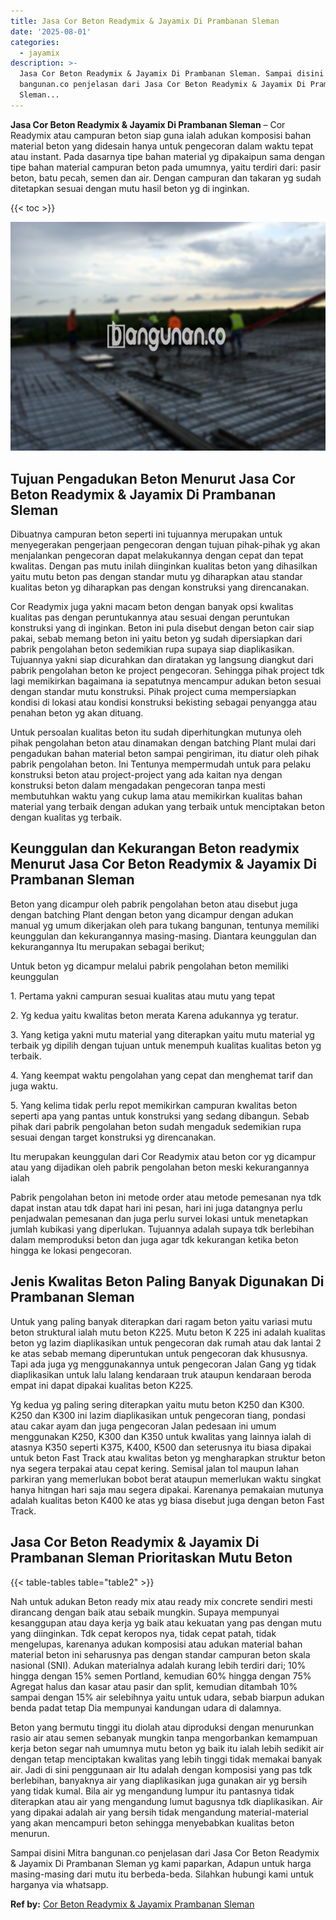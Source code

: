```yaml
---
title: Jasa Cor Beton Readymix & Jayamix Di Prambanan Sleman
date: '2025-08-01'
categories:
  - jayamix
description: >-
  Jasa Cor Beton Readymix & Jayamix Di Prambanan Sleman. Sampai disini Mitra
  bangunan.co penjelasan dari Jasa Cor Beton Readymix & Jayamix Di Prambanan
  Sleman...
---
```


**Jasa Cor Beton Readymix & Jayamix Di Prambanan Sleman** – Cor Readymix atau campuran beton siap guna ialah adukan komposisi bahan material beton yang didesain hanya untuk pengecoran dalam waktu tepat atau instant. Pada dasarnya tipe bahan material yg dipakaipun sama dengan tipe bahan material campuran beton pada umumnya, yaitu terdiri dari: pasir beton, batu pecah, semen dan air. Dengan campuran dan takaran yg sudah ditetapkan sesuai dengan mutu hasil beton yg di inginkan.

{{< toc >}}

![Jasa Cor Beton Readymix & Jayamix Di Prambanan Sleman](/images/jasa-cor-readymix-38.png)

## Tujuan Pengadukan Beton Menurut Jasa Cor Beton Readymix & Jayamix Di Prambanan Sleman

Dibuatnya campuran beton seperti ini tujuannya merupakan untuk menyegerakan pengerjaan pengecoran dengan tujuan pihak-pihak yg akan menjalankan pengecoran dapat melakukannya dengan cepat dan tepat kwalitas. Dengan pas mutu inilah diinginkan kualitas beton yang dihasilkan yaitu mutu beton pas dengan standar mutu yg diharapkan atau standar kualitas beton yg diharapkan pas dengan konstruksi yang direncanakan.

Cor Readymix juga yakni macam beton dengan banyak opsi kwalitas kualitas pas dengan peruntukannya atau sesuai dengan peruntukan konstruksi yang di inginkan. Beton ini pula disebut dengan beton cair siap pakai, sebab memang beton ini yaitu beton yg sudah dipersiapkan dari pabrik pengolahan beton sedemikian rupa supaya siap diaplikasikan. Tujuannya yakni siap dicurahkan dan diratakan yg langsung diangkut dari pabrik pengolahan beton ke project pengecoran. Sehingga pihak project tdk lagi memikirkan bagaimana ia sepatutnya mencampur adukan beton sesuai dengan standar mutu konstruksi. Pihak project cuma mempersiapkan kondisi di lokasi atau kondisi konstruksi bekisting sebagai penyangga atau penahan beton yg akan dituang.

Untuk persoalan kualitas beton itu sudah diperhitungkan mutunya oleh pihak pengolahan beton atau dinamakan dengan batching Plant mulai dari pengadukan bahan material beton sampai pengiriman, itu diatur oleh pihak pabrik pengolahan beton. Ini Tentunya mempermudah untuk para pelaku konstruksi beton atau project-project yang ada kaitan nya dengan konstruksi beton dalam mengadakan pengecoran tanpa mesti membutuhkan waktu yang cukup lama atau memikirkan kualitas bahan material yang terbaik dengan adukan yang terbaik untuk menciptakan beton dengan kualitas yg terbaik.

## Keunggulan dan Kekurangan Beton readymix Menurut Jasa Cor Beton Readymix & Jayamix Di Prambanan Sleman

Beton yang dicampur oleh pabrik pengolahan beton atau disebut juga dengan batching Plant dengan beton yang dicampur dengan adukan manual yg umum dikerjakan oleh para tukang bangunan, tentunya memiliki keunggulan dan kekurangannya masing-masing. Diantara keunggulan dan kekurangannya Itu merupakan sebagai berikut;

Untuk beton yg dicampur melalui pabrik pengolahan beton memiliki keunggulan

1\. Pertama yakni campuran sesuai kualitas atau mutu yang tepat

2\. Yg kedua yaitu kwalitas beton merata Karena adukannya yg teratur.

3\. Yang ketiga yakni mutu material yang diterapkan yaitu mutu material yg terbaik yg dipilih dengan tujuan untuk menempuh kualitas kualitas beton yg terbaik.

4\. Yang keempat waktu pengolahan yang cepat dan menghemat tarif dan juga waktu.

5\. Yang kelima tidak perlu repot memikirkan campuran kwalitas beton seperti apa yang pantas untuk konstruksi yang sedang dibangun. Sebab pihak dari pabrik pengolahan beton sudah mengaduk sedemikian rupa sesuai dengan target konstruksi yg direncanakan.

Itu merupakan keunggulan dari Cor Readymix atau beton cor yg dicampur atau yang dijadikan oleh pabrik pengolahan beton meski kekurangannya ialah

Pabrik pengolahan beton ini metode order atau metode pemesanan nya tdk dapat instan atau tdk dapat hari ini pesan, hari ini juga datangnya perlu penjadwalan pemesanan dan juga perlu survei lokasi untuk menetapkan jumlah kubikasi yang diperlukan. Tujuannya adalah supaya tdk berlebihan dalam memproduksi beton dan juga agar tdk kekurangan ketika beton hingga ke lokasi pengecoran.

## Jenis Kwalitas Beton Paling Banyak Digunakan Di Prambanan Sleman

Untuk yang paling banyak diterapkan dari ragam beton yaitu variasi mutu beton struktural ialah mutu beton K225. Mutu beton K 225 ini adalah kualitas beton yg lazim diaplikasikan untuk pengecoran dak rumah atau dak lantai 2 ke atas sebab memang diperuntukan untuk pengecoran dak khususnya. Tapi ada juga yg menggunakannya untuk pengecoran Jalan Gang yg tidak diaplikasikan untuk lalu lalang kendaraan truk ataupun kendaraan beroda empat ini dapat dipakai kualitas beton K225.

Yg kedua yg paling sering diterapkan yaitu mutu beton K250 dan K300. K250 dan K300 ini lazim diaplikasikan untuk pengecoran tiang, pondasi atau cakar ayam dan juga pengecoran Jalan pedesaan ini umum menggunakan K250, K300 dan K350 untuk kwalitas yang lainnya ialah di atasnya K350 seperti K375, K400, K500 dan seterusnya itu biasa dipakai untuk beton Fast Track atau kwalitas beton yg mengharapkan struktur beton nya segera terpakai atau cepat kering. Semisal jalan tol maupun lahan parkiran yang memerlukan bobot berat ataupun memerlukan waktu singkat hanya hitngan hari saja mau segera dipakai. Karenanya pemakaian mutunya adalah kualitas beton K400 ke atas yg biasa disebut juga dengan beton Fast Track.

## Jasa Cor Beton Readymix & Jayamix Di Prambanan Sleman Prioritaskan Mutu Beton

{{< table-tables table="table2" >}}

Nah untuk adukan Beton ready mix atau ready mix concrete sendiri mesti dirancang dengan baik atau sebaik mungkin. Supaya mempunyai kesanggupan atau daya kerja yg baik atau kekuatan yang pas dengan mutu yang diinginkan. Tdk cepat keropos nya, tidak cepat patah, tidak mengelupas, karenanya adukan komposisi atau adukan material bahan material beton ini seharusnya pas dengan standar campuran beton skala nasional (SNI). Adukan materialnya adalah kurang lebih terdiri dari; 10% hingga dengan 15% semen Portland, kemudian 60% hingga dengan 75% Agregat halus dan kasar atau pasir dan split, kemudian ditambah 10% sampai dengan 15% air selebihnya yaitu untuk udara, sebab biarpun adukan benda padat tetap Dia mempunyai kandungan udara di dalamnya.

Beton yang bermutu tinggi itu diolah atau diproduksi dengan menurunkan rasio air atau semen sebanyak mungkin tanpa mengorbankan kemampuan kerja beton segar nah umumnya mutu beton yg baik itu ialah lebih sedikit air dengan tetap menciptakan kwalitas yang lebih tinggi tidak memakai banyak air. Jadi di sini penggunaan air Itu adalah dengan komposisi yang pas tdk berlebihan, banyaknya air yang diaplikasikan juga gunakan air yg bersih yang tidak kumal. Bila air yg mengandung lumpur itu pantasnya tidak diterapkan atau air yang mengandung lumut bagusnya tdk diaplikasikan. Air yang dipakai adalah air yang bersih tidak mengandung material-material yang akan mencampuri beton sehingga menyebabkan kualitas beton menurun.

Sampai disini Mitra bangunan.co penjelasan dari Jasa Cor Beton Readymix & Jayamix Di Prambanan Sleman yg kami paparkan, Adapun untuk harga masing-masing dari mutu itu berbeda-beda. Silahkan hubungi kami untuk harganya via whatsapp.

**Ref by:** [Cor Beton Readymix & Jayamix Prambanan Sleman](https://id.wikipedia.org/wiki/Cor)
